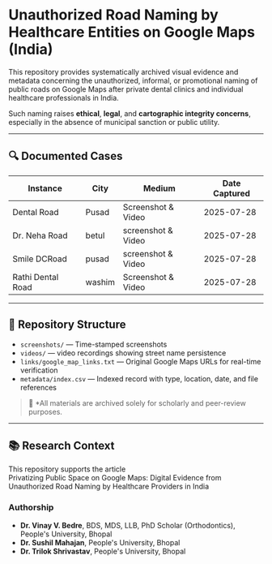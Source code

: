 # Unauthorized Road Naming by Healthcare Entities on Google Maps (India)

This repository provides systematically archived visual evidence and metadata concerning the unauthorized, informal, or promotional naming of public roads on Google Maps after private dental clinics and individual healthcare professionals in India.

Such naming raises **ethical**, **legal**, and **cartographic integrity concerns**, especially in the absence of municipal sanction or public utility.

---

## 🔍 Documented Cases

| Instance              | City       | Medium     | Date Captured |
|-----------------------|------------|------------|---------------|
| Dental Road            | Pusad     | Screenshot & Video | 2025-07-28 |
| Dr. Neha Road          |  betul    |  screenshot & Video | 2025-07-28 |
| Smile DCRoad           | pusad     | screenshot & Video| 2025-07-28 |
| Rathi Dental Road      | washim    | Screenshot & Video | 2025-07-28 |


---

## 📁 Repository Structure

- `screenshots/` — Time-stamped screenshots
- `videos/` — video recordings showing street name persistence
- `links/google_map_links.txt` — Original Google Maps URLs for real-time verification
- `metadata/index.csv` — Indexed record with type, location, date, and file references

> 🔐 *All materials are archived solely for scholarly and peer-review purposes. 

---

## 📚 Research Context

This repository supports the article   
Privatizing Public Space on Google Maps: Digital Evidence from Unauthorized Road Naming by Healthcare Providers in India 


### Authorship

- **Dr. Vinay V. Bedre**, BDS, MDS, LLB, PhD Scholar (Orthodontics), People's University, Bhopal  
- **Dr. Sushil Mahajan**, People's University, Bhopal  
- **Dr. Trilok Shrivastav**, People's University, Bhopal  



